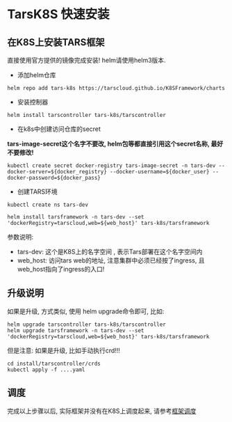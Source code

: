 # TarsK8S 快速安装

## 在K8S上安装TARS框架

直接使用官方提供的镜像完成安装! helm请使用helm3版本.

- 添加helm仓库

```
helm repo add tars-k8s https://tarscloud.github.io/K8SFramework/charts
```

- 安装控制器

```
helm install tarscontroller tars-k8s/tarscontroller
```

- 在k8s中创建访问仓库的secret

**tars-image-secret这个名字不要改, helm包等都直接引用这个secret名称, 最好不要修改!**

```
kubectl create secret docker-registry tars-image-secret -n tars-dev --docker-server=${docker_registry} --docker-username=${docker_user} --docker-password=${docker_pass}   
```

- 创建TARS环境
```
kubectl create ns tars-dev

helm install tarsframework -n tars-dev --set 'dockerRegistry=tarscloud,web=${web_host}' tars-k8s/tarsframework

```

参数说明:
- tars-dev: 这个是K8S上的名字空间 , 表示Tars部署在这个名字空间内
- web_host: 访问tars web的地址, 注意集群中必须已经按了ingress, 且web_host指向了ingress的入口!


## 升级说明

如果是升级, 方式类似, 使用 helm upgrade命令即可, 比如:

```
helm upgrade tarscontroller tars-k8s/tarscontroller
helm upgrade tarsframework -n tars-dev --set 'dockerRegistry=tarscloud,web=${web_host}' tars-k8s/tarsframework

```

但是注意: 如果是升级, 比如手动执行crd!!!
```
cd install/tarscontroller/crds
kubectl apply -f ....yaml

```

## 调度

完成以上步骤以后, 实际框架并没有在K8S上调度起来, 请参考[框架调度](./framework-affinity.md)